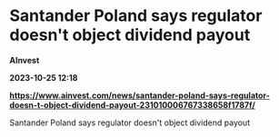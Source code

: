 # Santander Poland says regulator doesn't object dividend payout
**AInvest**

**2023-10-25 12:18**

**https://www.ainvest.com/news/santander-poland-says-regulator-doesn-t-object-dividend-payout-231010006767338658f1787f/**

Santander Poland says regulator doesn't object dividend payout